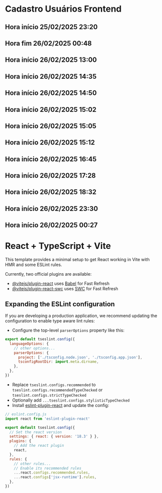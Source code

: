 # Cadastro Usuários Frontend

## Hora início 25/02/2025 23:20
## Hora fim    26/02/2025 00:48 

## Hora início 26/02/2025 13:00
## Hora início 26/02/2025 14:35

## Hora início 26/02/2025 14:50
## Hora início 26/02/2025 15:02 

## Hora início 26/02/2025 15:05
## Hora início 26/02/2025 15:12

## Hora início 26/02/2025 16:45
## Hora início 26/02/2025 17:28

## Hora início 26/02/2025 18:32
## Hora início 26/02/2025 23:30

## Hora início 26/02/2025 00:27
















# React + TypeScript + Vite

This template provides a minimal setup to get React working in Vite with HMR and some ESLint rules.

Currently, two official plugins are available:

- [@vitejs/plugin-react](https://github.com/vitejs/vite-plugin-react/blob/main/packages/plugin-react/README.md) uses [Babel](https://babeljs.io/) for Fast Refresh
- [@vitejs/plugin-react-swc](https://github.com/vitejs/vite-plugin-react-swc) uses [SWC](https://swc.rs/) for Fast Refresh

## Expanding the ESLint configuration

If you are developing a production application, we recommend updating the configuration to enable type aware lint rules:

- Configure the top-level `parserOptions` property like this:

```js
export default tseslint.config({
  languageOptions: {
    // other options...
    parserOptions: {
      project: ['./tsconfig.node.json', './tsconfig.app.json'],
      tsconfigRootDir: import.meta.dirname,
    },
  },
})
```

- Replace `tseslint.configs.recommended` to `tseslint.configs.recommendedTypeChecked` or `tseslint.configs.strictTypeChecked`
- Optionally add `...tseslint.configs.stylisticTypeChecked`
- Install [eslint-plugin-react](https://github.com/jsx-eslint/eslint-plugin-react) and update the config:

```js
// eslint.config.js
import react from 'eslint-plugin-react'

export default tseslint.config({
  // Set the react version
  settings: { react: { version: '18.3' } },
  plugins: {
    // Add the react plugin
    react,
  },
  rules: {
    // other rules...
    // Enable its recommended rules
    ...react.configs.recommended.rules,
    ...react.configs['jsx-runtime'].rules,
  },
})
```
